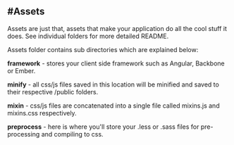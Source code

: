 #Assets
----

Assets are just that, assets that make your application do all the cool stuff it does. See individual folders for more
detailed README.

Assets folder contains sub directories which are explained below:

**framework** - stores your client side framework such as Angular, Backbone or Ember.

**minify** - all css/js files saved in this location will be minified and saved to their respective /public folders.

**mixin** - css/js files are concatenated into a single file called mixins.js and mixins.css respectively.

**preprocess** - here is where you'll store your .less or .sass files for pre-processing and compiling to css.